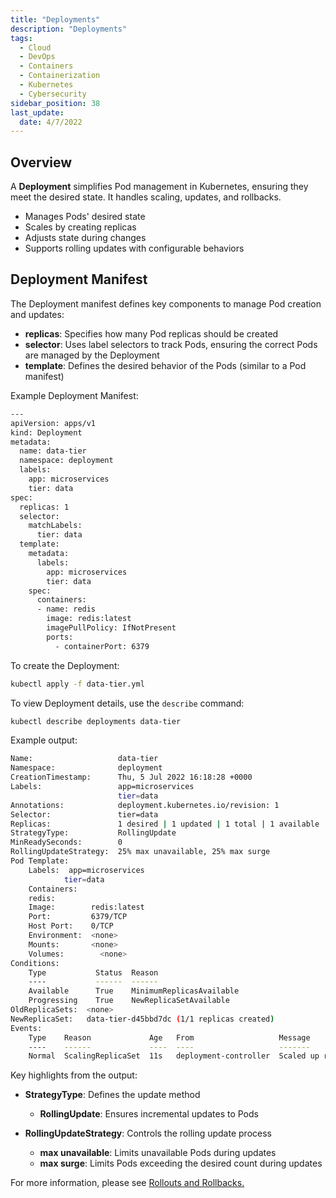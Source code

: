 ```yaml
---
title: "Deployments"
description: "Deployments"
tags:
  - Cloud
  - DevOps
  - Containers
  - Containerization
  - Kubernetes
  - Cybersecurity
sidebar_position: 38
last_update:
  date: 4/7/2022
---
```




## Overview 

A **Deployment** simplifies Pod management in Kubernetes, ensuring they meet the desired state. It handles scaling, updates, and rollbacks.

- Manages Pods' desired state
- Scales by creating replicas
- Adjusts state during changes
- Supports rolling updates with configurable behaviors


## Deployment Manifest

The Deployment manifest defines key components to manage Pod creation and updates:

- **replicas**: Specifies how many Pod replicas should be created
- **selector**: Uses label selectors to track Pods, ensuring the correct Pods are managed by the Deployment
- **template**: Defines the desired behavior of the Pods (similar to a Pod manifest)

Example Deployment Manifest:

```bash title="data-tier.yml"
---
apiVersion: apps/v1
kind: Deployment
metadata:
  name: data-tier
  namespace: deployment
  labels:
    app: microservices
    tier: data
spec:
  replicas: 1
  selector:
    matchLabels:
      tier: data
  template:
    metadata:
      labels:
        app: microservices
        tier: data
    spec:
      containers:
      - name: redis
        image: redis:latest
        imagePullPolicy: IfNotPresent
        ports:
          - containerPort: 6379  
```

To create the Deployment:

```bash
kubectl apply -f data-tier.yml
```

To view Deployment details, use the `describe` command:

```bash
kubectl describe deployments data-tier
```

Example output:

```bash
Name:                   data-tier
Namespace:              deployment
CreationTimestamp:      Thu, 5 Jul 2022 16:18:28 +0000
Labels:                 app=microservices
                        tier=data
Annotations:            deployment.kubernetes.io/revision: 1
Selector:               tier=data
Replicas:               1 desired | 1 updated | 1 total | 1 available | 0 unavailable
StrategyType:           RollingUpdate
MinReadySeconds:        0
RollingUpdateStrategy:  25% max unavailable, 25% max surge
Pod Template:
    Labels:  app=microservices
            tier=data
    Containers:
    redis:
    Image:        redis:latest
    Port:         6379/TCP
    Host Port:    0/TCP
    Environment:  <none>
    Mounts:       <none>
    Volumes:        <none>
Conditions:
    Type           Status  Reason
    ----           ------  ------
    Available      True    MinimumReplicasAvailable
    Progressing    True    NewReplicaSetAvailable
OldReplicaSets:  <none>
NewReplicaSet:   data-tier-d45bbd7dc (1/1 replicas created)
Events:
    Type    Reason             Age   From                   Message
    ----    ------             ----  ----                   -------
    Normal  ScalingReplicaSet  11s   deployment-controller  Scaled up replica set data-tier-d45bbd7dc to 1
```
    
Key highlights from the output:

- **StrategyType**: Defines the update method
  - **RollingUpdate**: Ensures incremental updates to Pods

- **RollingUpdateStrategy**: Controls the rolling update process
  - **max unavailable**: Limits unavailable Pods during updates
  - **max surge**: Limits Pods exceeding the desired count during updates

For more information, please see [Rollouts and Rollbacks.](/docs/015-Containerization/020-Kubernetes/039-Rollouts-and-Rollbacks.md)





 

 
